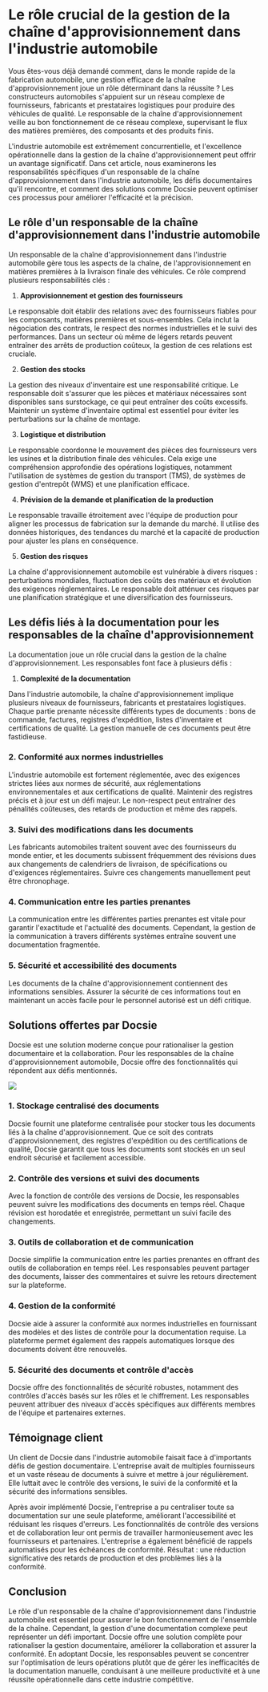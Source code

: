 # Le rôle crucial de la gestion de la chaîne d'approvisionnement dans l'industrie automobile

Vous êtes-vous déjà demandé comment, dans le monde rapide de la fabrication automobile, une gestion efficace de la chaîne d'approvisionnement joue un rôle déterminant dans la réussite ? Les constructeurs automobiles s'appuient sur un réseau complexe de fournisseurs, fabricants et prestataires logistiques pour produire des véhicules de qualité. Le responsable de la chaîne d'approvisionnement veille au bon fonctionnement de ce réseau complexe, supervisant le flux des matières premières, des composants et des produits finis.

L'industrie automobile est extrêmement concurrentielle, et l'excellence opérationnelle dans la gestion de la chaîne d'approvisionnement peut offrir un avantage significatif. Dans cet article, nous examinerons les responsabilités spécifiques d'un responsable de la chaîne d'approvisionnement dans l'industrie automobile, les défis documentaires qu'il rencontre, et comment des solutions comme Docsie peuvent optimiser ces processus pour améliorer l'efficacité et la précision.

## Le rôle d'un responsable de la chaîne d'approvisionnement dans l'industrie automobile

Un responsable de la chaîne d'approvisionnement dans l'industrie automobile gère tous les aspects de la chaîne, de l'approvisionnement en matières premières à la livraison finale des véhicules. Ce rôle comprend plusieurs responsabilités clés :

1. **Approvisionnement et gestion des fournisseurs**

Le responsable doit établir des relations avec des fournisseurs fiables pour les composants, matières premières et sous-ensembles. Cela inclut la négociation des contrats, le respect des normes industrielles et le suivi des performances. Dans un secteur où même de légers retards peuvent entraîner des arrêts de production coûteux, la gestion de ces relations est cruciale.

2. **Gestion des stocks**

La gestion des niveaux d'inventaire est une responsabilité critique. Le responsable doit s'assurer que les pièces et matériaux nécessaires sont disponibles sans surstockage, ce qui peut entraîner des coûts excessifs. Maintenir un système d'inventaire optimal est essentiel pour éviter les perturbations sur la chaîne de montage.

3. **Logistique et distribution**

Le responsable coordonne le mouvement des pièces des fournisseurs vers les usines et la distribution finale des véhicules. Cela exige une compréhension approfondie des opérations logistiques, notamment l'utilisation de systèmes de gestion du transport (TMS), de systèmes de gestion d'entrepôt (WMS) et une planification efficace.

4. **Prévision de la demande et planification de la production**

Le responsable travaille étroitement avec l'équipe de production pour aligner les processus de fabrication sur la demande du marché. Il utilise des données historiques, des tendances du marché et la capacité de production pour ajuster les plans en conséquence.

5. **Gestion des risques**

La chaîne d'approvisionnement automobile est vulnérable à divers risques : perturbations mondiales, fluctuation des coûts des matériaux et évolution des exigences réglementaires. Le responsable doit atténuer ces risques par une planification stratégique et une diversification des fournisseurs.

## Les défis liés à la documentation pour les responsables de la chaîne d'approvisionnement

La documentation joue un rôle crucial dans la gestion de la chaîne d'approvisionnement. Les responsables font face à plusieurs défis :

1. **Complexité de la documentation**

Dans l'industrie automobile, la chaîne d'approvisionnement implique plusieurs niveaux de fournisseurs, fabricants et prestataires logistiques. Chaque partie prenante nécessite différents types de documents : bons de commande, factures, registres d'expédition, listes d'inventaire et certifications de qualité. La gestion manuelle de ces documents peut être fastidieuse.

### 2. Conformité aux normes industrielles

L'industrie automobile est fortement réglementée, avec des exigences strictes liées aux normes de sécurité, aux réglementations environnementales et aux certifications de qualité. Maintenir des registres précis et à jour est un défi majeur. Le non-respect peut entraîner des pénalités coûteuses, des retards de production et même des rappels.

### 3. Suivi des modifications dans les documents

Les fabricants automobiles traitent souvent avec des fournisseurs du monde entier, et les documents subissent fréquemment des révisions dues aux changements de calendriers de livraison, de spécifications ou d'exigences réglementaires. Suivre ces changements manuellement peut être chronophage.

### 4. Communication entre les parties prenantes

La communication entre les différentes parties prenantes est vitale pour garantir l'exactitude et l'actualité des documents. Cependant, la gestion de la communication à travers différents systèmes entraîne souvent une documentation fragmentée.

### 5. Sécurité et accessibilité des documents

Les documents de la chaîne d'approvisionnement contiennent des informations sensibles. Assurer la sécurité de ces informations tout en maintenant un accès facile pour le personnel autorisé est un défi critique.

## Solutions offertes par Docsie

Docsie est une solution moderne conçue pour rationaliser la gestion documentaire et la collaboration. Pour les responsables de la chaîne d'approvisionnement automobile, Docsie offre des fonctionnalités qui répondent aux défis mentionnés.

![](https://cdn.docsie.io/workspace_PxAvC1Uenuc7ad6H3/doc_wn84Jkoc6hIMTO2eE/file_o4dMLXB1O9CRglFwA/image_1d51ede9-0bb1-71be-6096-eee09c193c1a.jpg)

### 1. Stockage centralisé des documents

Docsie fournit une plateforme centralisée pour stocker tous les documents liés à la chaîne d'approvisionnement. Que ce soit des contrats d'approvisionnement, des registres d'expédition ou des certifications de qualité, Docsie garantit que tous les documents sont stockés en un seul endroit sécurisé et facilement accessible.

### 2. Contrôle des versions et suivi des documents

Avec la fonction de contrôle des versions de Docsie, les responsables peuvent suivre les modifications des documents en temps réel. Chaque révision est horodatée et enregistrée, permettant un suivi facile des changements.

### 3. Outils de collaboration et de communication

Docsie simplifie la communication entre les parties prenantes en offrant des outils de collaboration en temps réel. Les responsables peuvent partager des documents, laisser des commentaires et suivre les retours directement sur la plateforme.

### 4. Gestion de la conformité

Docsie aide à assurer la conformité aux normes industrielles en fournissant des modèles et des listes de contrôle pour la documentation requise. La plateforme permet également des rappels automatiques lorsque des documents doivent être renouvelés.

### 5. Sécurité des documents et contrôle d'accès

Docsie offre des fonctionnalités de sécurité robustes, notamment des contrôles d'accès basés sur les rôles et le chiffrement. Les responsables peuvent attribuer des niveaux d'accès spécifiques aux différents membres de l'équipe et partenaires externes.

## Témoignage client

Un client de Docsie dans l'industrie automobile faisait face à d'importants défis de gestion documentaire. L'entreprise avait de multiples fournisseurs et un vaste réseau de documents à suivre et mettre à jour régulièrement. Elle luttait avec le contrôle des versions, le suivi de la conformité et la sécurité des informations sensibles.

Après avoir implémenté Docsie, l'entreprise a pu centraliser toute sa documentation sur une seule plateforme, améliorant l'accessibilité et réduisant les risques d'erreurs. Les fonctionnalités de contrôle des versions et de collaboration leur ont permis de travailler harmonieusement avec les fournisseurs et partenaires. L'entreprise a également bénéficié de rappels automatisés pour les échéances de conformité. Résultat : une réduction significative des retards de production et des problèmes liés à la conformité.

## Conclusion

Le rôle d'un responsable de la chaîne d'approvisionnement dans l'industrie automobile est essentiel pour assurer le bon fonctionnement de l'ensemble de la chaîne. Cependant, la gestion d'une documentation complexe peut représenter un défi important. Docsie offre une solution complète pour rationaliser la gestion documentaire, améliorer la collaboration et assurer la conformité. En adoptant Docsie, les responsables peuvent se concentrer sur l'optimisation de leurs opérations plutôt que de gérer les inefficacités de la documentation manuelle, conduisant à une meilleure productivité et à une réussite opérationnelle dans cette industrie compétitive.